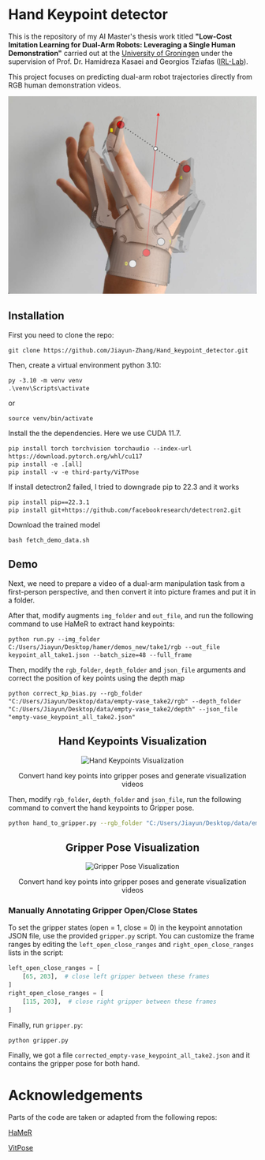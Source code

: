 # Hand Keypoint detector

This is the repository of my AI Master's thesis work titled **"Low-Cost Imitation Learning for Dual-Arm Robots: Leveraging a Single Human Demonstration"** carried out at the [University of Groningen](https://www.rug.nl/masters/artificial-intelligence/?lang=en) under the supervision of Prof. Dr. Hamidreza Kasaei and Georgios Tziafas ([IRL-Lab](https://www.ai.rug.nl/irl-lab/index.html)).

This project focuses on predicting dual-arm robot trajectories directly from RGB human demonstration videos.

<p align="center">
  <img src="demo_example/hand_image.png" width="640" alt="" />
</p>

## Installation
First you need to clone the repo:
```
git clone https://github.com/Jiayun-Zhang/Hand_keypoint_detector.git
```

Then, create a virtual environment python 3.10:

```
py -3.10 -m venv venv
.\venv\Scripts\activate
```
or

```
source venv/bin/activate
```

Install the the dependencies. Here we use CUDA 11.7.

```
pip install torch torchvision torchaudio --index-url https://download.pytorch.org/whl/cu117
pip install -e .[all]
pip install -v -e third-party/ViTPose

```

If install detectron2 failed, I tried to downgrade pip to 22.3 and it works

```
pip install pip==22.3.1   
pip install git+https://github.com/facebookresearch/detectron2.git             

```

Download the trained model

```
bash fetch_demo_data.sh

```
## Demo
Next, we need to prepare a video of a dual-arm manipulation task from a first-person perspective, and then convert it into picture frames and put it in a folder.

After that, modify augments `img_folder` and `out_file`, and run the following command to use HaMeR to extract hand keypoints:
```
python run.py --img_folder C:/Users/Jiayun/Desktop/hamer/demos_new/take1/rgb --out_file keypoint_all_take1.json --batch_size=48 --full_frame

```

Then, modify the `rgb_folder`, `depth_folder` and `json_file` arguments and correct the position of key points using the depth map
```
python correct_kp_bias.py --rgb_folder "C:/Users/Jiayun/Desktop/data/empty-vase_take2/rgb" --depth_folder "C:/Users/Jiayun/Desktop/data/empty-vase_take2/depth" --json_file "empty-vase_keypoint_all_take2.json"
```

<h2 align="center">Hand Keypoints Visualization</h2>
<p align="center">
  <img src="demo_example/hand_keypoints.gif" width="640" alt="Hand Keypoints Visualization" />
</p>

<p align="center">Convert hand key points into gripper poses and generate visualization videos</p>

Then, modify `rgb_folder`, `depth_folder` and `json_file`, run the following command to convert the hand keypoints to Gripper pose.
```bash
python hand_to_gripper.py --rgb_folder "C:/Users/Jiayun/Desktop/data/empty-vase_take2/rgb" --depth_folder "C:/Users/Jiayun/Desktop/data/empty-vase_take2/depth" --json_file "corrected_empty-vase_keypoint_all_take2.json" 
```

<h2 align="center">Gripper Pose Visualization</h2>
<p align="center">
  <img src="demo_example/hand_to_gripper.gif" width="640" alt="Gripper Pose Visualization" />
</p>

<p align="center">Convert hand key points into gripper poses and generate visualization videos</p>

### Manually Annotating Gripper Open/Close States

To set the gripper states (open = 1, close = 0) in the keypoint annotation JSON file, use the provided `gripper.py` script.
You can customize the frame ranges by editing the `left_open_close_ranges` and `right_open_close_ranges` lists in the script:

```python
left_open_close_ranges = [
    [65, 203],  # close left gripper between these frames
]
right_open_close_ranges = [
    [115, 203],  # close right gripper between these frames
]
```
Finally, run `gripper.py`:
```
python gripper.py 
```

Finally, we got a file `corrected_empty-vase_keypoint_all_take2.json` and it contains the gripper pose for both hand.

# Acknowledgements
Parts of the code are taken or adapted from the following repos:

[HaMeR](https://github.com/geopavlakos/hamer)

[VitPose](https://github.com/ViTAE-Transformer/ViTPose)
